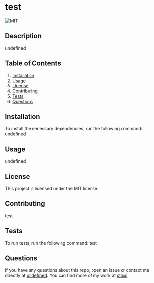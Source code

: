 # test
  
  ![MIT](https://img.shields.io/badge/license-MIT-green)
  
  ## Description
  undefined
  
  ## Table of Contents
  1. [Installation](#installation)
  2. [Usage](#usage)
  3. [License](#license)
  4. [Contributing](#contributing)
  5. [Tests](#tests)
  6. [Questions](#questions)
  
  ## Installation
  To install the necessary dependencies, run the following command:
  undefined
  
  ## Usage
  undefined
  
  ## License 
  This project is licensed under the MIT license.
  
  ## Contributing
  test
  
  ## Tests
  To run tests, run the following command:
  test
  
  ## Questions
  If you have any questions about this repo, open an issue or contact me directly at [undefined](mailto:undefined). You can find more of my work at [stinai](https://www.github.com/stinai).
  